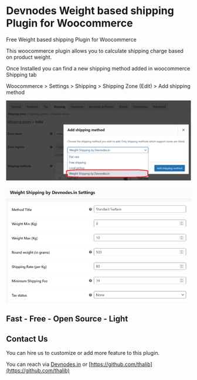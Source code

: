 # Devnodes Weight based shipping Plugin for Woocommerce

Free Weight based shipping Plugin for Woocommerce 

This woocommerce plugin allows you to calculate shipping charge based on product weight. 

Once Installed you can find a new shipping method added in woocommerce Shipping tab

Woocommerce > Settings > Shipping > Shipping Zone (Edit) > Add shipping method

![Devnodes Weight based shipping Plugin](./screenshot1.png)

![Devnodes Weight based shipping Plugin](./screenshot2.png)

## Fast - Free - Open Source - Light

## Contact Us

You can hire us to customize or add more feature to this plugin.

You can reach via [Devnodes.in](https://devnodes.in) or [https://github.com/thalib](https://github.com/thalib)
